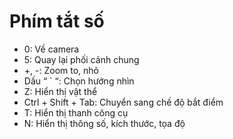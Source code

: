 # Phím tắt số

- 0: Về camera
- 5: Quay lại phối cảnh chung
- +, -: Zoom to, nhỏ
- Dấu “ ` “: Chọn hướng nhìn
- Z: Hiển thị vật thể
- Ctrl + Shift + Tab: Chuyển sang chế độ bắt điểm
- T: Hiển thị thanh công cụ
- N: Hiển thị thông số, kích thước, tọa độ
